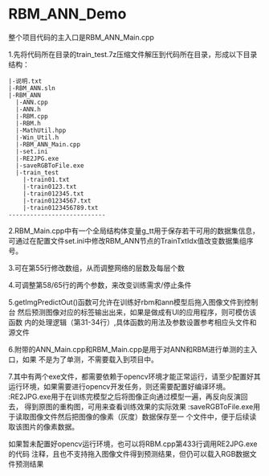 # RBM_ANN_Demo

整个项目代码的主入口是RBM_ANN_Main.cpp

1.先将代码所在目录的train_test.7z压缩文件解压到代码所在目录，形成以下目录结构：
```---------------------------
|-说明.txt  
|-RBM_ANN.sln  
|-RBM_ANN  
  |-ANN.cpp  	
  |-ANN.h  
  |-RBM.cpp  
  |-RBM.h  
  |-MathUtil.hpp  
  |-Win_Util.h  
  |-RBM_ANN_Main.cpp  
  |-set.ini  
  |-RE2JPG.exe  
  |-saveRGBToFile.exe  
  |-train_test  
    |-train01.txt  
    |-train0123.txt  
    |-train012345.txt  
    |-train01234567.txt  
    |-train0123456789.txt  
---------------------------
```
2.RBM_Main.cpp中有一个全局结构体变量g_tt用于保存若干可用的数据集信息，
可通过在配置文件set.ini中修改RBM_ANN节点的TrainTxtIdx值改变数据集组序号。

3.可在第55行修改数组，从而调整网络的层数及每层个数

4.可调整第58/65行的两个参数，来改变训练需求/停止条件

5.getImgPredictOut()函数可允许在训练好rbm和ann模型后拖入图像文件到控制台
然后预测图像对应的标签输出出来，如果是做成有UI的应用程序，则可模仿该函数
内的处理逻辑（第31-34行）,具体函数的用法及参数设置参考相应头文件和源文件

6.附带的ANN_Main.cpp和RBM_Main.cpp是用于对ANN和RBM进行单测的主入口，如果
不是为了单测，不需要载入到项目中。

7.其中有两个exe文件，都需要依赖于opencv环境才能正常运行，请至少配置好其
运行环境，如果需要进行opencv开发任务，则还需要配置好编译环境。
 :RE2JPG.exe用于在训练完模型之后将图像正向通过模型一遍，再反向反演回去，
得到原图的重构图，可用来查看训练效果的实际效果
 :saveRGBToFile.exe用于读取图像文件然后把图像的像素（灰度）数据保存至一
个文件中，便于后续读取该图片的像素数据。

 如果暂未配置好opencv运行环境，也可以将RBM.cpp第433行调用RE2JPG.exe的代码
注释，且也不支持拖入图像文件得到预测结果，但仍可以载入RGB数据文件预测结果
